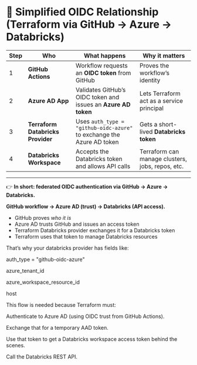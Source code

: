 # 🔑 Simplified OIDC Relationship (Terraform via GitHub → Azure → Databricks)

| Step | Who | What happens | Why it matters |
|------|-----|--------------|----------------|
| 1 | **GitHub Actions** | Workflow requests an **OIDC token** from GitHub | Proves the workflow’s identity |
| 2 | **Azure AD App** | Validates GitHub’s OIDC token and issues an **Azure AD token** | Lets Terraform act as a service principal |
| 3 | **Terraform Databricks Provider** | Uses `auth_type = "github-oidc-azure"` to exchange the Azure AD token | Gets a short-lived **Databricks token** |
| 4 | **Databricks Workspace** | Accepts the Databricks token and allows API calls | Terraform can manage clusters, jobs, repos, etc. |

---

👉 **In short: federated OIDC authentication via GitHub → Azure → Databricks.**

**GitHub workflow → Azure AD (trust) → Databricks (API access).**

- GitHub proves *who it is*  
- Azure AD trusts GitHub and issues an access token  
- Terraform Databricks provider exchanges it for a Databricks token  
- Terraform uses that token to manage Databricks resources


That’s why your databricks provider has fields like:

auth_type = "github-oidc-azure"

azure_tenant_id

azure_workspace_resource_id

host

This flow is needed because Terraform must:

Authenticate to Azure AD (using OIDC trust from GitHub Actions).

Exchange that for a temporary AAD token.

Use that token to get a Databricks workspace access token behind the scenes.

Call the Databricks REST API.
